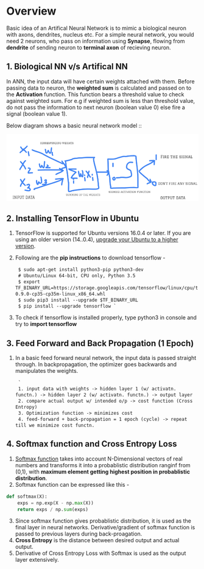 # Overview 
Basic idea of an Artifical Neural Network is to mimic a biological neuron with axons, dendrites, nucleus etc.
For a simple neural network, you would need 2 neurons, who pass on information using **Synapse**, flowing from **dendrite** of sending neuron to **terminal axon** of recieving neuron.

## 1. Biological NN v/s Artifical NN
In ANN, the input data will have certain weights attached with them. Before passing data to neuron, the **weighted sum** is calculated and passed on to the **Activation** function.
This function bears a threshold value to check against weighted sum. For e.g if weighted sum is less than threshold value, do not pass the information to next neuron (boolean value 0) else fire a signal (boolean value 1). 

Below diagram shows a basic neural network model :: 

<img src="images/artificial_neural_network_model.PNG" width="600" >

## 2. Installing TensorFlow in Ubuntu
1. TensorFlow is supported for Ubuntu versions 16.0.4 or later. If you are using an older version (14..0.4), [upgrade your Ubuntu to a higher version](https://wiki.ubuntu.com/XenialXerus/ReleaseNotes).
2. Following are the **pip instructions** to download tensorflow -


        $ sudo apt-get install python3-pip python3-dev
        # Ubuntu/Linux 64-bit, CPU only, Python 3.5
        $ export TF_BINARY_URL=https://storage.googleapis.com/tensorflow/linux/cpu/tensorflow-0.9.0-cp35-cp35m-linux_x86_64.whl
        $ sudo pip3 install --upgrade $TF_BINARY_URL
        $ pip install --upgrade tensorflow `
        
3. To check if tensorflow is installed properly, type python3 in console and try to **import tensorflow**

## 3. Feed Forward and Back Propagation (1 Epoch)
1. In a basic feed forward neural network, the input data is passed straight through. In backpropagation, the optimizer goes backwards and manipulates the weights.


        `
        1. input data with weights -> hidden layer 1 (w/ activatn. functn.) -> hidden layer 2 (w/ activatn. functn.) -> output layer
        2. compare actual output w/ intended o/p -> cost function (Cross Entropy)
        3. Optimization function -> minimizes cost        
        4. feed-forward + back-propagation = 1 epoch (cycle) -> repeat till we minimize cost functn.

## 4. Softmax function and Cross Entropy Loss
1. [Softmax function](https://deepnotes.io/softmax-crossentropy) takes into account N-Dimensional vectors of real numbers and transforms it into a probablistic distribution ranginf from (0,1), with **maximum element getting highest position in probablistic distribution**.
2. Softmax function can be expressed like this - 
```python
def softmax(X):
    exps = np.exp(X - np.max(X))
    return exps / np.sum(exps)
```
3. Since softmax function gives probablistic distribution, it is used as the final layer in neural networks. Derivative/gradient of softmax function is passed to previous layers during back-proagation.
4. **Cross Entropy** is the distance between desired output and actual output.
5. Derivative of Cross Entropy Loss with Softmax is used as the output layer extensively.
